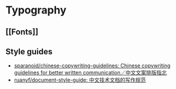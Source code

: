 # Typography


## [[Fonts]]


## Style guides

- [sparanoid/chinese-copywriting-guidelines: Chinese copywriting guidelines for better written communication／中文文案排版指北](https://github.com/sparanoid/chinese-copywriting-guidelines)
- [ruanyf/document-style-guide: 中文技术文档的写作规范](https://github.com/ruanyf/document-style-guide)
